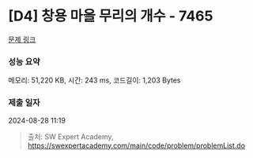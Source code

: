 # [D4] 창용 마을 무리의 개수 - 7465 

[문제 링크](https://swexpertacademy.com/main/code/problem/problemDetail.do?contestProbId=AWngfZVa9XwDFAQU) 

### 성능 요약

메모리: 51,220 KB, 시간: 243 ms, 코드길이: 1,203 Bytes

### 제출 일자

2024-08-28 11:19



> 출처: SW Expert Academy, https://swexpertacademy.com/main/code/problem/problemList.do